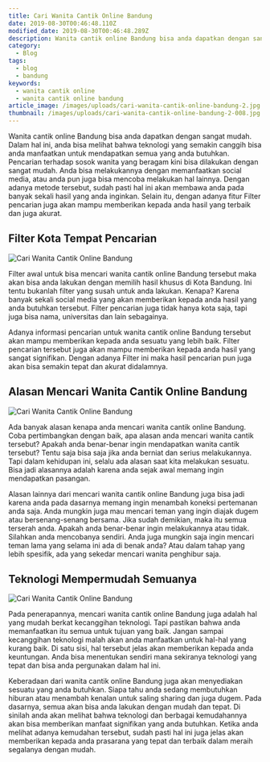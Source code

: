 ```yaml
---
title: Cari Wanita Cantik Online Bandung
date: 2019-08-30T00:46:48.110Z
modified_date: 2019-08-30T00:46:48.289Z
description: Wanita cantik online Bandung bisa anda dapatkan dengan sangat mudah. Dalam hal ini, anda bisa melihat bahwa teknologi yang semakin canggih bisa anda manfaatkan.
category:
  - Blog
tags:
  - blog
  - bandung
keywords:
  - wanita cantik online
  - wanita cantik online bandung
article_image: /images/uploads/cari-wanita-cantik-online-bandung-2.jpg
thumbnail: /images/uploads/cari-wanita-cantik-online-bandung-2-008.jpg
---
```

Wanita cantik online Bandung bisa anda dapatkan dengan sangat mudah. Dalam hal ini, anda bisa melihat bahwa teknologi yang semakin canggih bisa anda manfaatkan untuk mendapatkan semua yang anda butuhkan. Pencarian terhadap sosok wanita yang beragam kini bisa dilakukan dengan sangat mudah. Anda bisa melakukannya dengan memanfaatkan social media, atau anda pun juga bisa mencoba melakukan hal lainnya. Dengan adanya metode tersebut, sudah pasti hal ini akan membawa anda pada banyak sekali hasil yang anda inginkan. Selain itu, dengan adanya fitur Filter pencarian juga akan mampu memberikan kepada anda hasil yang terbaik dan juga akurat.



## Filter Kota Tempat Pencarian

![Cari Wanita Cantik Online Bandung](https://res.cloudinary.com/kodai/image/upload/v1567210995/dm/c/cari-wanita-cantik-online-bandung-1.jpg)

Filter awal untuk bisa mencari wanita cantik online Bandung tersebut maka akan bisa anda lakukan dengan memilih hasil khusus di Kota Bandung. Ini tentu bukanlah filter yang susah untuk anda lakukan. Kenapa? Karena banyak sekali social media yang akan memberikan kepada anda hasil yang anda butuhkan tersebut. Filter pencarian juga tidak hanya kota saja, tapi juga bisa nama, universitas dan lain sebagainya.

Adanya informasi pencarian untuk wanita cantik online Bandung tersebut akan mampu memberikan kepada anda sesuatu yang lebih baik. Filter pencarian tersebut juga akan mampu memberikan kepada anda hasil yang sangat signifikan. Dengan adanya Filter ini maka hasil pencarian pun juga akan bisa semakin tepat dan akurat didalamnya.



## Alasan Mencari Wanita Cantik Online Bandung

![Cari Wanita Cantik Online Bandung](https://res.cloudinary.com/kodai/image/upload/v1567210995/dm/c/cari-wanita-cantik-online-bandung-2.jpg)

Ada banyak alasan kenapa anda mencari wanita cantik online Bandung. Coba pertimbangkan dengan baik, apa alasan anda mencari wanita cantik tersebut? Apakah anda benar-benar ingin mendapatkan wanita cantik tersebut? Tentu saja bisa saja jika anda berniat dan serius melakukannya. Tapi dalam kehidupan ini, selalu ada alasan saat kita melakukan sesuatu. Bisa jadi alasannya adalah karena anda sejak awal memang ingin mendapatkan pasangan.

Alasan lainnya dari mencari wanita cantik online Bandung juga bisa jadi karena anda pada dasarnya memang ingin menambah koneksi pertemanan anda saja. Anda mungkin juga mau mencari teman yang ingin diajak dugem atau bersenang-senang bersama. Jika sudah demikian, maka itu semua terserah anda. Apakah anda benar-benar ingin melakukannya atau tidak. Silahkan anda mencobanya sendiri. Anda juga mungkin saja ingin mencari teman lama yang selama ini ada di benak anda? Atau dalam tahap yang lebih spesifik, ada yang sekedar mencari wanita penghibur saja.



## Teknologi Mempermudah Semuanya

![Cari Wanita Cantik Online Bandung](https://res.cloudinary.com/kodai/image/upload/v1567210995/dm/c/cari-wanita-cantik-online-bandung-3.jpg)

Pada penerapannya, mencari wanita cantik online Bandung juga adalah hal yang mudah berkat kecanggihan teknologi. Tapi pastikan bahwa anda memanfaatkan itu semua untuk tujuan yang baik. Jangan sampai kecanggihan teknologi malah akan anda manfaatkan untuk hal-hal yang kurang baik. Di satu sisi, hal tersebut jelas akan memberikan kepada anda keuntungan. Anda bisa menentukan sendiri mana sekiranya teknologi yang tepat dan bisa anda pergunakan dalam hal ini.

Keberadaan dari wanita cantik online Bandung juga akan menyediakan sesuatu yang anda butuhkan. Siapa tahu anda sedang membutuhkan hiburan atau menambah kenalan untuk saling sharing dan juga dugem. Pada dasarnya, semua akan bisa anda lakukan dengan mudah dan tepat. Di sinilah anda akan melihat bahwa teknologi dan berbagai kemudahannya akan bisa memberikan manfaat signifikan yang anda butuhkan. Ketika anda melihat adanya kemudahan tersebut, sudah pasti hal ini juga jelas akan memberikan kepada anda prasarana yang tepat dan terbaik dalam meraih segalanya dengan mudah.
